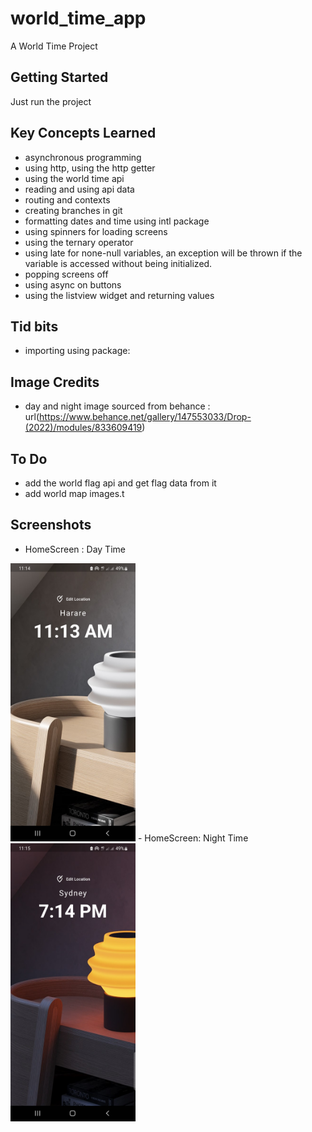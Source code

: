 # world_time_app

A World Time Project

## Getting Started

Just run the project

## Key Concepts Learned
- asynchronous programming
- using http, using the http getter
- using the world time api
- reading and using api data
- routing and contexts
- creating branches in git
- formatting dates and time using intl package
- using spinners for loading screens
- using the ternary operator
- using late for none-null variables, an exception will be thrown if the variable is accessed without being initialized.
- popping screens off
- using async on buttons
- using the listview widget and returning values

## Tid bits 
- importing using package: 

## Image Credits
- day and night image sourced from behance : url(https://www.behance.net/gallery/147553033/Drop-(2022)/modules/833609419)

## To Do
- add the world flag api and get flag data from it
- add world map images.t

## Screenshots
- HomeScreen : Day Time
<img src="https://github.com/justkingsley/world-time-app/blob/main/screenshots/daytime.png" width="200">
- HomeScreen: Night Time
<img src="https://github.com/justkingsley/world-time-app/blob/main/screenshots/nighttime.png" width="200">